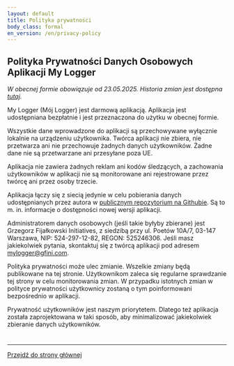 ```yaml
---
layout: default
title: Polityka prywatności
body_class: formal
en_version: /en/privacy-policy
---
```


## Polityka Prywatności Danych Osobowych Aplikacji My Logger

*W obecnej formie obowiązuje od 23.05.2025. Historia zmian jest dostępna [tutaj](https://github.com/gfini/my-logger/commits/main/polityka-prywatnosci.md).*

My Logger (Mój Logger) jest darmową aplikacją. Aplikacja jest udostępniana bezpłatnie i jest przeznaczona do użytku w obecnej formie.

Wszystkie dane wprowadzone do aplikacji są przechowywane wyłącznie lokalnie na urządzeniu użytkownika. Twórca aplikacji nie zbiera, nie przetwarza ani nie przechowuje żadnych danych użytkowników. Żadne dane nie są przetwarzane ani przesyłane poza UE.

Aplikacja nie zawiera żadnych reklam ani kodów śledzących, a zachowania użytkowników w aplikacji nie są monitorowane ani rejestrowane przez twórcę ani przez osoby trzecie.

Aplikacja łączy się z siecią jedynie w celu pobierania danych udostępnianych przez autora w [publicznym repozytorium na Githubie](https://github.com/gfini/my-logger). Są to m. in. informacje o dostępności nowej wersji aplikacji.

Administratorem danych osobowych (jeśli takie byłyby zbierane) jest Grzegorz Fijałkowski Initiatives, z siedzibą przy ul. Poetów 10A/7, 03-147 Warszawa, NIP: 524-297-12-82, REGON: 525246306. Jeśli masz jakiekolwiek pytania, skontaktuj się z twórcą aplikacji pod adresem mylogger@gfini.com.

Polityka prywatności może ulec zmianie. Wszelkie zmiany będą publikowane na tej stronie. Użytkownikom zaleca się regularne sprawdzanie tej strony w celu monitorowania zmian. W przypadku istotnych zmian w polityce prywatności użytkownicy zostaną o tym poinformowani bezpośrednio w aplikacji.

Prywatność użytkowników jest naszym priorytetem. Dlatego też aplikacja została zaprojektowana w taki sposób, aby minimalizować jakiekolwiek zbieranie danych użytkowników.

<div style="height: 10px;"></div>

---
<a href="/">Przejdź do strony głównej</a>